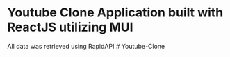 # Youtube Clone Application built with ReactJS utilizing MUI

All data was retrieved using RapidAPI
#   Y o u t u b e - C l o n e  
 